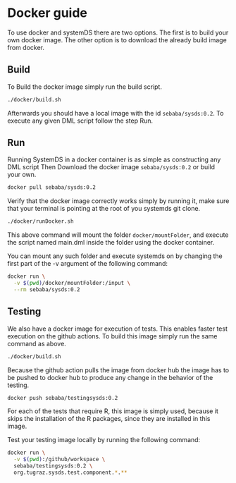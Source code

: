 <!--
{% comment %}
Modifications Copyright 2020 Graz University of Technology

Licensed to the Apache Software Foundation (ASF) under one or more
contributor license agreements.  See the NOTICE file distributed with
this work for additional information regarding copyright ownership.
The ASF licenses this file to you under the Apache License, Version 2.0
(the "License"); you may not use this file except in compliance with
the License.  You may obtain a copy of the License at

http://www.apache.org/licenses/LICENSE-2.0

Unless required by applicable law or agreed to in writing, software
distributed under the License is distributed on an "AS IS" BASIS,
WITHOUT WARRANTIES OR CONDITIONS OF ANY KIND, either express or implied.
See the License for the specific language governing permissions and
limitations under the License.
{% end comment %}
-->

# Docker guide

To use docker and systemDS there are two options.
The first is to build your own docker image.
The other option is to download the already build image from docker.

## Build

To Build the docker image simply run the build script.

```bash
./docker/build.sh
```

Afterwards you should have a local image with the id `sebaba/sysds:0.2`.
To execute any given DML script follow the step Run.

## Run

Running SystemDS in a docker container is as simple as constructing any DML script
Then Download the docker image `sebaba/sysds:0.2` or build your own.

```bash
docker pull sebaba/sysds:0.2
```

Verify that the docker image correctly works simply by running it, make sure that your terminal is pointing at the root of you systemds git clone.

```bash
./docker/runDocker.sh
```

This above command will mount the folder `docker/mountFolder`, and execute the script named main.dml inside the folder using the docker container.

You can mount any such folder and execute systemds on by changing the first part of the -v argument of the following command:

```bash
docker run \
  -v $(pwd)/docker/mountFolder:/input \
  --rm sebaba/sysds:0.2
```

## Testing

We also have a docker image for execution of tests.
This enables faster test execution on the github actions.
To build this image simply run the same command as above.

```bash
./docker/build.sh
```

Because the github action pulls the image from docker hub the image has to be pushed to docker hub to produce any change in the behavior of the testing.

```bash
docker push sebaba/testingsysds:0.2
```

For each of the tests that require R, this image is simply used, because it skips the installation of the R packages, since they are installed in this image.

Test your testing image locally by running the following command:

```bash
docker run \
  -v $(pwd):/github/workspace \
  sebaba/testingsysds:0.2 \
  org.tugraz.sysds.test.component.*.**
```

